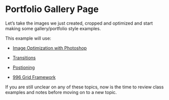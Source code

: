 # Portfolio Gallery Page

Let’s take the images we just created, cropped and optimized and start making some gallery/portfolio style examples.

This example will use:

* [Image Optimization with Photoshop](../../Week_6/Photoshop/)

* [Transitions](../../Week_4/CSS_Transforms_Transitions/)

* [Postioning](../../Week_3/Positioning/)

* [996 Grid Framework](../../Week_6/996_Grid/)

If you are still unclear on any of these topics, now is the time to review class examples and notes before moving on to a new topic.